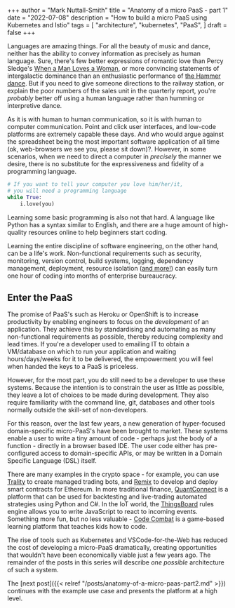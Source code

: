 +++
author = "Mark Nuttall-Smith"
title = "Anatomy of a micro PaaS - part 1"
date = "2022-07-08"
description = "How to build a micro PaaS using Kubernetes and Istio"
tags = [
    "architecture",
    "kubernetes",
    "PaaS",
]
draft = false
+++

Languages are amazing things.
For all the beauty of music and dance, neither has the ability to convey information as precisely as human language.
Sure, there's few better expressions of romantic love than Percy Sledge's [When a Man Loves a Woman](https://www.youtube.com/watch?v=EYb84BDMbi0), or more convincing statements of intergalactic dominance than an enthusiastic performance of [the Hammer dance](https://www.youtube.com/watch?v=keAhk3Lz6E8&t=34s).
But if you need to give someone directions to the railway station, or explain the poor numbers of the sales unit in the quarterly report, you're _probably_ better off using a human language rather than humming or interpretive dance. 

As it is with human to human communication, so it is with human to computer communication.
Point and click user interfaces, and low-code platforms are extremely capable these days. 
And who would argue against the spreadsheet being the most important software application of all time (ok, web-browsers we see you, please sit down)?.
However, in some scenarios, when we need to direct a computer in _precisely_ the manner we desire, there is no substitute for the expressiveness and fidelity of a programming language.

```python
# If you want to tell your computer you love him/her/it, 
# you will need a programming language
while True:
    i.love(you)
```

Learning some basic programming is also not that hard. 
A language like Python has a syntax similar to English, and there are a huge amount of high-quality resources online to help beginners start coding.

Learning the entire discipline of software engineering, on the other hand, can be a life's work.
Non-functional requirements such as security, monitoring, version control, build systems, logging, dependency management, deployment, resource isolation ([and more!](https://en.wikipedia.org/wiki/Non-functional_requirement#Examples)) can easily turn one hour of coding into months of enterprise bureaucracy.

## Enter the PaaS 

The promise of PaaS's such as Heroku or OpenShift is to increase productivity by enabling engineers to focus on the _development_ of an application. 
They achieve this by standardising and automating as many non-functional requirements as possible, thereby reducing complexity and lead times.
If you're a developer used to emailing IT to obtain a VM/database on which to run your application and waiting hours/days/weeks for it to be delivered, the empowerment you will feel when handed the keys to a PaaS is priceless.   

However, for the most part, you do still need to be a developer to use these systems. 
Because the intention is to constrain the user as little as possible, they leave a lot of choices to be made during development. 
They also require familiarity with the command line, git, databases and other tools normally outside the skill-set of non-developers.

For this reason, over the last few years, a new generation of hyper-focused domain-specific micro-PaaS's have been brought to market.
These systems enable a user to write a tiny amount of code - perhaps just the body of a function - directly in a browser based IDE.
The user code either has pre-configured access to domain-specific APIs, or may be written in a Domain Specific Language (DSL) itself.

There are many examples in the crypto space - for example, you can use [Trality](https://www.trality.com/creator/code-editor) to create managed trading bots, and [Remix](https://remix-project.org/) to develop and deploy smart contracts for Ethereum.
In more traditional finance, [QuantConnect](https://www.quantconnect.com/) is a platform that can be used for backtesting and live-trading automated strategies using Python and C#.
In the IoT world, the [ThingsBoard](https://thingsboard.io) rules engine allows you to write JavaScript to react to incoming events. 
Something more fun, but no less valuable - [Code Combat](https://codecombat.com/) is a game-based learning platform that teaches kids how to code.

The rise of tools such as Kubernetes and VSCode-for-the-Web has reduced the cost of developing a micro-PaaS dramatically, creating opportunities that wouldn't have been economically viable just a few years ago. 
The remainder of the posts in this series will describe _one possible_ architecture of such a system.

The [next post]({{< relref "/posts/anatomy-of-a-micro-paas-part2.md" >}}) continues with the example use case and presents the platform at a high level. 

